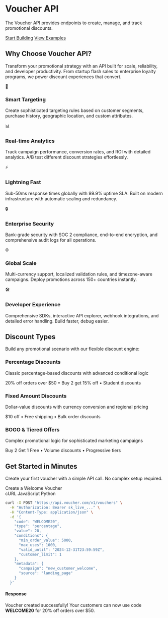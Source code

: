 <div class="hero-section">
    <h1 class="hero-title">Voucher API</h1>
    <p class="hero-subtitle">The Voucher API provides endpoints to create, manage, and track promotional discounts.</p>
    <div class="hero-cta">
        <a href="/guides/quick-start" class="hero-button primary">Start Building</a>
        <a href="#quick-start" class="hero-button secondary">View Examples</a>
    </div>
</div>

## Why Choose Voucher API?

Transform your promotional strategy with an API built for scale, reliability, and developer productivity. From startup flash sales to enterprise loyalty programs, we power discount experiences that convert.

<div class="features-grid">
    <div class="feature-card">
        <div class="feature-icon">🎯</div>
        <h3 class="feature-title">Smart Targeting</h3>
        <p class="feature-description">Create sophisticated targeting rules based on customer segments, purchase history, geographic location, and custom attributes.</p>
    </div>
    <div class="feature-card">
        <div class="feature-icon">📊</div>
        <h3 class="feature-title">Real-time Analytics</h3>
        <p class="feature-description">Track campaign performance, conversion rates, and ROI with detailed analytics. A/B test different discount strategies effortlessly.</p>
    </div>
    <div class="feature-card">
        <div class="feature-icon">⚡</div>
        <h3 class="feature-title">Lightning Fast</h3>
        <p class="feature-description">Sub-50ms response times globally with 99.9% uptime SLA. Built on modern infrastructure with automatic scaling and redundancy.</p>
    </div>
    <div class="feature-card">
        <div class="feature-icon">🔒</div>
        <h3 class="feature-title">Enterprise Security</h3>
        <p class="feature-description">Bank-grade security with SOC 2 compliance, end-to-end encryption, and comprehensive audit logs for all operations.</p>
    </div>
    <div class="feature-card">
        <div class="feature-icon">🌐</div>
        <h3 class="feature-title">Global Scale</h3>
        <p class="feature-description">Multi-currency support, localized validation rules, and timezone-aware campaigns. Deploy promotions across 150+ countries instantly.</p>
    </div>
    <div class="feature-card">
        <div class="feature-icon">🛠️</div>
        <h3 class="feature-title">Developer Experience</h3>
        <p class="feature-description">Comprehensive SDKs, interactive API explorer, webhook integrations, and detailed error handling. Build faster, debug easier.</p>
    </div>
</div>

## Discount Types

Build any promotional scenario with our flexible discount engine:

<div class="api-endpoint">
<h3>Percentage Discounts</h3>
<p>Classic percentage-based discounts with advanced conditional logic</p>
<div class="endpoint-url">20% off orders over $50 • Buy 2 get 15% off • Student discounts</div>
</div>

<div class="api-endpoint">
<h3>Fixed Amount Discounts</h3>
<p>Dollar-value discounts with currency conversion and regional pricing</p>
<div class="endpoint-url">$10 off • Free shipping • Bulk order discounts</div>
</div>

<div class="api-endpoint">
<h3>BOGO & Tiered Offers</h3>
<p>Complex promotional logic for sophisticated marketing campaigns</p>
<div class="endpoint-url">Buy 2 Get 1 Free • Volume discounts • Progressive tiers</div>
</div>

<div class="quick-start-section" id="quick-start">
<h2 class="quick-start-title">Get Started in Minutes</h2>
<p class="quick-start-subtitle">Create your first voucher with a simple API call. No complex setup required.</p>

<div class="code-showcase">
<div class="code-showcase-header">
<span class="code-showcase-title">Create a Welcome Voucher</span>
<div class="code-showcase-tabs">
<span class="code-showcase-tab active">cURL</span>
<span class="code-showcase-tab">JavaScript</span>
<span class="code-showcase-tab">Python</span>
</div>
</div>

```bash
curl -X POST "https://api.voucher.com/v1/vouchers" \
  -H "Authorization: Bearer sk_live_..." \
  -H "Content-Type: application/json" \
  -d '{
    "code": "WELCOME20",
    "type": "percentage", 
    "value": 20,
    "conditions": {
      "min_order_value": 5000,
      "max_uses": 1000,
      "valid_until": "2024-12-31T23:59:59Z",
      "customer_limit": 1
    },
    "metadata": {
      "campaign": "new_customer_welcome",
      "source": "landing_page"
    }
  }'
```
</div>

<div class="response-section">
<h4>Response</h4>
<div class="response-note">
Voucher created successfully! Your customers can now use code <strong>WELCOME20</strong> for 20% off orders over $50.
</div>
</div>
</div>